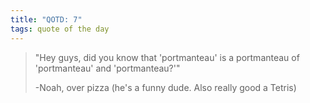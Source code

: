 ```yaml
---
title: "QOTD: 7"
tags: quote of the day
---
```


> "Hey guys, did you know that 'portmanteau' is a portmanteau of 'portmanteau' and 'portmanteau?'"
>
> -Noah, over pizza
> (he's a funny dude. Also really good a Tetris)
